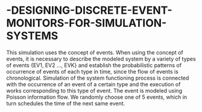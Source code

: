 # -DESIGNING-DISCRETE-EVENT-MONITORS-FOR-SIMULATION-SYSTEMS
This simulation uses the concept of events. When using the concept of events, it is necessary to describe the modeled system by a variety of types of events {EV1, EV2 ..., EVK} and establish the probabilistic patterns of occurrence of events of each type in time, since the flow of events is chronological. Simulation of the system functioning process is connected with the occurrence of an event of a certain type and the execution of works corresponding to this type of event. The event is modeled using Poisson information flow. We randomly choose one of 5 events, which in turn schedules the time of the next same event.

